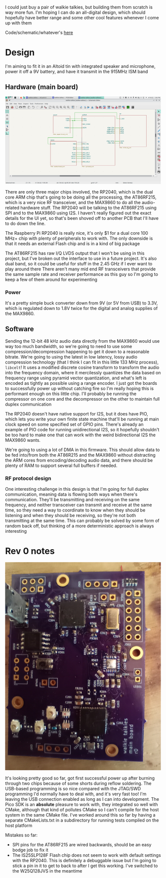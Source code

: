 I could just buy a pair of walkie talkies, but building them from scratch is way more fun.
I'm hoping I can do an all-digital design, which should hopefully have better range and some other cool features whenever I come up with them

Code/schematic/whatever's [here](https://git.threefortiethofonehamster.com/kelvin/walkie-talkies)

# Design
I'm aiming to fit it in an Altoid tin with integrated speaker and microphone, power it off a 9V battery, and have it transmit in the 915MHz ISM band

## Hardware (main board)

![Overall schematic](overview.png)

There are only three major chips involved, the RP2040, which is the dual core ARM chip that's going to be doing all the processing, the AT86RF215, which is a very nice RF transceiver, and the MAX9860 to do all the audio-related hardware stuff.
The RP2040 will be talking to the AT86RF215 using SPI and to the MAX9860 using I2S.
I haven't really figured out the exact details for the UI yet, so that's been shoved off to another PCB that I'll have to do down the line.

The Raspberry Pi RP2040 is really nice, it's only $1 for a dual core 100 MHz+ chip with plenty of peripherals to work with.
The only downside is that it needs an external Flash chip and is in a kind of big package

The AT86RF215 has raw I/Q LVDS output that I won't be using in this project, but I've broken out the interface to use in a future project.
It's also dual band, so it could be useful for stuff in the 2.45 GHz if I ever want to play around there
There aren't many mid end RF transceivers that provide the same sample rate and receiver performance as this guy so I'm going to keep a few of them around for experimenting

### Power
It's a pretty simple buck converter down from 9V (or 5V from USB) to 3.3V, which is regulated down to 1.8V twice for the digital and analog supplies of the MAX9860.

## Software
Sending the 12-bit 48 kHz audio data directly from the MAX9860 would use way too much bandwidth, so we're going to need to use some compression/decompression happening to get it down to a reasonable bitrate.
We're going to using the latest in low latency, lossy audio compression technology (that I think I can fit in this little 133 MHz process), `libcelt`!
It uses a modified discrete cosine transform to transform the audio into the frequency domain, where it mercilessly quantizes the data based on frequency range using pyramid vector quantization, and what's left is encoded as tightly as possible using a range encoder.
I just got the boards to successfully power up without catching fire so I'm really hoping this is performant enough on this little chip.
I'll probably be running the compressor on one core and the decompressor on the other to maintain full duplex communication

The RP2040 doesn't have native support for I2S, but it does have PIO, which lets you write your own finite state machine that'll be running at main clock speed on some specified set of GPIO pins.
There's already an example of PIO code for running unidirectional I2S, so it hopefully shouldn't be too hard to make one that can work with the weird bidirectional I2S the MAX9860 wants.

We're going to using a lot of DMA in this firmware.
This should allow data to be fed into/from both the AT86R215 and the MAX9860 without distracting the ARM cores from encoding/decoding audio data, and there should be plenty of RAM to support several full buffers if needed.

### RF protocol design
One interesting challenge in this design is that I'm going for full duplex communication, meaning data is flowing both ways when there's communication.
They'll be transmitting and receiving on the same frequency, and neither transceiver can transmit and receive at the same time, so they need a way to coordinate to know when they should be listening and when they should be receiving, so they're not both transmitting at the same time.
This can probably be solved by some form of random back off, but thinking of a more deterministic approach is always interesting

# Rev 0 notes

![Picture of rev0 board](rev0.jpg)

It's looking pretty good so far, got first successful power up after burning through two chips because of some shorts during reflow soldering.
The USB-based programming is so nice compared with the JTAG/SWD programming I'd normally have to deal with, and it's very fast too!
I'm leaving the USB connection enabled as long as I can into development.
The Pico SDK is an **absolute** pleasure to work with, they integrated so well with CMake, although that kind of pollutes CMake so I can't compile for the host system in the same CMake file.
I've worked around this so far by having a separate CMakeLists.txt in a subdirectory for running tests compiled on the host platform

Mistakes so far:
- SPI pins for the AT86RF215 are wired backwards, should be an easy bodge job to fix it
- The IS25SLP128F Flash chip does not seem to work with default settings with the RP2040. This is definitely a debuggable issue but I'm going to stick a pin in it to get to back to after I get this working. I've switched to the W25Q128JVS in the meantime
